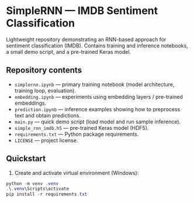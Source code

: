 # SimpleRNN — IMDB Sentiment Classification

Lightweight repository demonstrating an RNN-based approach for sentiment classification (IMDB). Contains training and inference notebooks, a small demo script, and a pre-trained Keras model.

## Repository contents
- `simplernn.ipynb` — primary training notebook (model architecture, training loop, evaluation).
- `embedding.ipynb` — experiments using embedding layers / pre-trained embeddings.
- `prediction.ipynb` — inference examples showing how to preprocess text and obtain predictions.
- `main.py` — quick demo script (load model and run sample inference).
- `simple_rnn_imdb.h5` — pre-trained Keras model (HDF5).
- `requirements.txt` — Python package requirements.
- `LICENSE` — project license.

## Quickstart

1. Create and activate virtual environment (Windows):
```powershell
python -m venv .venv
.\.venv\Scripts\activate
pip install -r requirements.txt